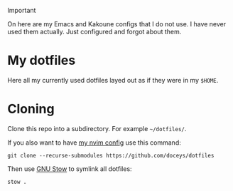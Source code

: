 > [!IMPORTANT]
> On here are my Emacs and Kakoune configs that I do not use.
> I have never used them actually. Just configured and forgot about them.

# My dotfiles

Here all my currently used dotfiles layed out as if they were in my `$HOME`.

# Cloning

Clone this repo into a subdirectory. For example `~/dotfiles/`.

If you also want to have [my nvim config](https://github.com/doceys/init.lua) use this command:
```shell
git clone --recurse-submodules https://github.com/doceys/dotfiles
```

Then use [GNU Stow](https://www.gnu.org/software/stow/) to symlink all dotfiles:
```shell
stow .
```
